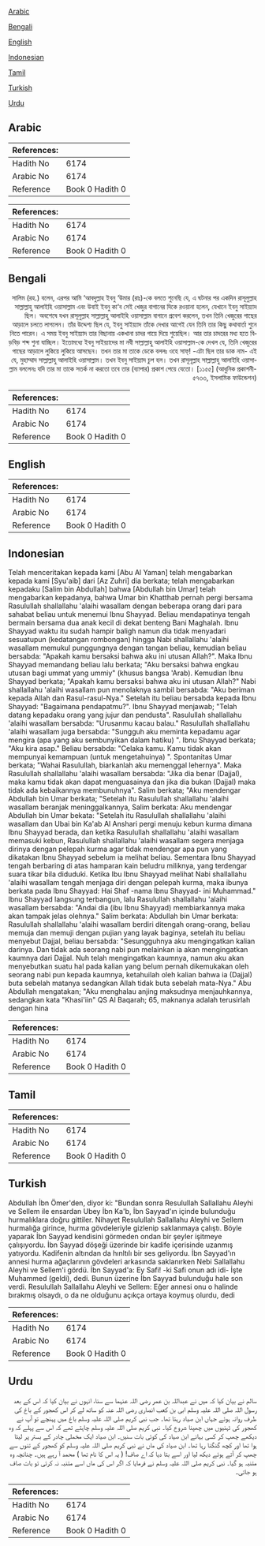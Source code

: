 [Arabic](#arabic)

[Bengali](#bengali)

[English](#english)

[Indonesian](#indonesian)

[Tamil](#tamil)

[Turkish](#turkish)

[Urdu](#urdu)

## Arabic


<div dir="rtl" lang="ar" style={{fontSize:'larger',backgroundColor:'#f8f9fa',padding:20}}>

</div>
<div style={{backgroundColor:'#f8f9fa',padding:20, marginBottom: 10}}><table> <thead> <tr> <th>References:</th> <th></th> </tr> </thead> <tbody><tr><td>Hadith No</td><td>6174</td></tr><tr><td>Arabic No</td><td>6174</td></tr><tr><td>Reference</td><td>Book 0 Hadith 0</td></tr></tbody></table></div>


<div dir="rtl" lang="ar" style={{fontSize:'larger',backgroundColor:'#f8f9fa',padding:20}}>

</div>
<div style={{backgroundColor:'#f8f9fa',padding:20, marginBottom: 10}}><table> <thead> <tr> <th>References:</th> <th></th> </tr> </thead> <tbody><tr><td>Hadith No</td><td>6174</td></tr><tr><td>Arabic No</td><td>6174</td></tr><tr><td>Reference</td><td>Book 0 Hadith 0</td></tr></tbody></table></div>

## Bengali


<div dir="rtl" lang="bn" style={{fontSize:'larger',backgroundColor:'#f8f9fa',padding:20}}>
সালিম (রহ.) বলেন, এরপর আমি ‘আবদুল্লাহ ইবনু ‘উমার (রাঃ)-কে বলতে শুনেছি যে, এ ঘটনার পর একদিন রাসূলুল্লাহ সাল্লাল্লাহু আলাইহি ওয়াসাল্লাম এবং উবাই ইবনু কা‘ব সেই খেজুর বাগানের দিকে রওয়ানা হলেন, যেখানে ইবনু সাইয়্যাদ ছিল। অবশেষে যখন রাসূলুল্লাহ সাল্লাল্লাহু আলাইহি ওয়াসাল্লাম বাগানে প্রবেশ করলেন, তখন তিনি খেজুরের গাছের আড়ালে চলতে লাগলেন। তাঁর উদ্দেশ্য ছিল যে, ইবনু সাইয়্যাদ তাঁকে দেখার আগেই যেন তিনি তার কিছু কথাবার্তা শুনে নিতে পারেন। এ সময় ইবনু সাইয়্যাদ তার বিছানায় একখানা চাদর গায়ে দিয়ে শুয়েছিল। আর তার চাদরের মধ্য হতে বিড়বিড় শব্দ শুনা যাচ্ছিল। ইতোমধ্যে ইবনু সাইয়্যাদের মা নবী সাল্লাল্লাহু আলাইহি ওয়াসাল্লাম-কে দেখল যে, তিনি খেজুরের গাছের আড়ালে লুকিয়ে লুকিয়ে আসছেন। তখন তার মা তাকে ডেকে বললঃ ওহে সাফ্! -এটা ছিল তার ডাক নাম- এই যে, মুহাম্মাদ সাল্লাল্লাহু আলাইহি ওয়াসাল্লাম। তখন ইবনু সাইয়্যাদ চুপ হল। তখন রাসূলূল্লাহ সাল্লাল্লাহু আলাইহি ওয়াসাল্লাম বললেনঃ যদি তার মা তাকে সতর্ক না করতো তবে তার (ব্যাপার) প্রকাশ পেয়ে যেতো। [১১৫৫] (আধুনিক প্রকাশনী- ৫৭৩৩, ইসলামিক ফাউন্ডেশন)
</div>
<div style={{backgroundColor:'#f8f9fa',padding:20, marginBottom: 10}}><table> <thead> <tr> <th>References:</th> <th></th> </tr> </thead> <tbody><tr><td>Hadith No</td><td>6174</td></tr><tr><td>Arabic No</td><td>6174</td></tr><tr><td>Reference</td><td>Book 0 Hadith 0</td></tr></tbody></table></div>

## English


<div dir="ltr" lang="en" style={{fontSize:'larger',backgroundColor:'#f8f9fa',padding:20}}>

</div>
<div style={{backgroundColor:'#f8f9fa',padding:20, marginBottom: 10}}><table> <thead> <tr> <th>References:</th> <th></th> </tr> </thead> <tbody><tr><td>Hadith No</td><td>6174</td></tr><tr><td>Arabic No</td><td>6174</td></tr><tr><td>Reference</td><td>Book 0 Hadith 0</td></tr></tbody></table></div>

## Indonesian


<div dir="ltr" lang="id" style={{fontSize:'larger',backgroundColor:'#f8f9fa',padding:20}}>
Telah menceritakan kepada kami [Abu Al Yaman] telah mengabarkan kepada kami [Syu'aib] dari [Az Zuhri] dia berkata; telah mengabarkan kepadaku [Salim bin Abdullah] bahwa [Abdullah bin Umar] telah mengabarkan kepadanya, bahwa Umar bin Khatthab pernah pergi bersama Rasulullah shallallahu 'alaihi wasallam dengan beberapa orang dari para sahabat beliau untuk menemui Ibnu Shayyad. Beliau mendapatinya tengah bermain bersama dua anak kecil di dekat benteng Bani Maghalah. Ibnu Shayyad waktu itu sudah hampir baligh namun dia tidak menyadari sesuatupun (kedatangan rombongan) hingga Nabi shallallahu 'alaihi wasallam memukul punggungnya dengan tangan beliau, kemudian beliau bersabda: "Apakah kamu bersaksi bahwa aku ini utusan Allah?". Maka Ibnu Shayyad memandang beliau lalu berkata; "Aku bersaksi bahwa engkau utusan bagi ummat yang ummiy" (khusus bangsa 'Arab). Kemudian Ibnu Shayyad berkata; "Apakah kamu bersaksi bahwa aku ini utusan Allah?" Nabi shallallahu 'alaihi wasallam pun menolaknya sambil bersabda: "Aku beriman kepada Allah dan Rasul-rasul-Nya." Setelah itu beliau bersabda kepada Ibnu Shayyad: "Bagaimana pendapatmu?". Ibnu Shayyad menjawab; "Telah datang kepadaku orang yang jujur dan pendusta". Rasulullah shallallahu 'alaihi wasallam bersabda: "Urusanmu kacau balau." Rasulullah shallallahu 'alaihi wasallam juga bersabda: "Sungguh aku meminta kepadamu agar mengira (apa yang aku sembunyikan dalam hatiku) ". Ibnu Shayyad berkata; "Aku kira asap." Beliau bersabda: "Celaka kamu. Kamu tidak akan mempunyai kemampuan (untuk mengetahuinya) ". Spontanitas Umar berkata; "Wahai Rasulullah, biarkanlah aku memenggal lehernya". Maka Rasulullah shallallahu 'alaihi wasallam bersabda: "Jika dia benar (Dajjal), maka kamu tidak akan dapat menguasainya dan jika dia bukan (Dajjal) maka tidak ada kebaikannya membunuhnya". Salim berkata; "Aku mendengar Abdullah bin Umar berkata; "Setelah itu Rasulullah shallallahu 'alaihi wasallam beranjak meninggalkannya, Salim berkata: Aku mendengar Abdullah bin Umar bekata: "Setelah itu Rasulullah shallallahu 'alaihi wasallam dan Ubai bin Ka'ab Al Anshari pergi menuju kebun kurma dimana Ibnu Shayyad berada, dan ketika Rasulullah shallallahu 'alaihi wasallam memasuki kebun, Rasulullah shallallahu 'alaihi wasallam segera menjaga dirinya dengan pelepah kurma agar tidak mendengar apa pun yang dikatakan Ibnu Shayyad sebelum ia melihat beliau. Sementara Ibnu Shayyad tengah berbaring di atas hamparan kain beludru miliknya, yang terdengar suara tikar bila diduduki. Ketika Ibu Ibnu Shayyad melihat Nabi shallallahu 'alaihi wasallam tengah menjaga diri dengan pelepah kurma, maka ibunya berkata pada Ibnu Shayyad: Hai Shaf -nama Ibnu Shayyad- ini Muhammad." Ibnu Shayyad langsung terbangun, lalu Rasulullah shallallahu 'alaihi wasallam bersabda: "Andai dia (ibu Ibnu Shayyad) membiarkannya maka akan tampak jelas olehnya." Salim berkata: Abdullah bin Umar berkata: Rasulullah shallallahu 'alaihi wasallam berdiri ditengah orang-orang, beliau memuja dan memuji dengan pujian yang layak baginya, setelah itu beliau menyebut Dajjal, beliau bersabda: "Sesungguhnya aku mengingatkan kalian darinya. Dan tidak ada seorang nabi pun melainkan ia akan mengingatkan kaumnya dari Dajjal. Nuh telah mengingatkan kaumnya, namun aku akan menyebutkan suatu hal pada kalian yang belum pernah dikemukakan oleh seorang nabi pun kepada kaumnya, ketahuilah oleh kalian bahwa ia (Dajjal) buta sebelah matanya sedangkan Allah tidak buta sebelah mata-Nya." Abu Abdullah mengatakan; "Aku menghalau anjing maksudnya menjauhkannya, sedangkan kata "Khasi'iin" QS Al Baqarah; 65, maknanya adalah terusirlah dengan hina
</div>
<div style={{backgroundColor:'#f8f9fa',padding:20, marginBottom: 10}}><table> <thead> <tr> <th>References:</th> <th></th> </tr> </thead> <tbody><tr><td>Hadith No</td><td>6174</td></tr><tr><td>Arabic No</td><td>6174</td></tr><tr><td>Reference</td><td>Book 0 Hadith 0</td></tr></tbody></table></div>

## Tamil


<div dir="ltr" lang="ta" style={{fontSize:'larger',backgroundColor:'#f8f9fa',padding:20}}>

</div>
<div style={{backgroundColor:'#f8f9fa',padding:20, marginBottom: 10}}><table> <thead> <tr> <th>References:</th> <th></th> </tr> </thead> <tbody><tr><td>Hadith No</td><td>6174</td></tr><tr><td>Arabic No</td><td>6174</td></tr><tr><td>Reference</td><td>Book 0 Hadith 0</td></tr></tbody></table></div>

## Turkish


<div dir="ltr" lang="tr" style={{fontSize:'larger',backgroundColor:'#f8f9fa',padding:20}}>
Abdullah İbn Ömer'den, diyor ki: "Bundan sonra Resulullah Sallallahu Aleyhi ve Sellem ile ensardan Ubey İbn Ka'b, İbn Sayyad'ın içinde bulunduğu hurmalıklara doğru gittiler. Nihayet Resulullah Sallallahu Aleyhi ve Sellem hurmalığa girince, hurma gövdeleriyle gizlenip saklanmaya çalıştı. Böyle yaparak İbn Sayyad kendisini görmeden ondan bir şeyler işitmeye çalışıyordu. İbn Sayyad döşeği üzerinde bir kadife içerisinde uzanmış yatıyordu. Kadifenin altından da hınltılı bir ses geliyordu. İbn Sayyad'ın annesi hurma ağaçlarının gövdeleri arkasında saklanırken Nebi Sallallahu Aleyhi ve Sellem'i gördü. İbn Sayyad'a: Ey Safi! -ki Safi onun adı idi- İşte Muhammed (geldi), dedi. Bunun üzerine İbn Sayyad bulunduğu hale son verdi. Resulullah Sallallahu Aleyhi ve Sellem: Eğer annesi onu o halinde bırakmış olsaydı, o da ne olduğunu açıkça ortaya koymuş olurdu, dedi
</div>
<div style={{backgroundColor:'#f8f9fa',padding:20, marginBottom: 10}}><table> <thead> <tr> <th>References:</th> <th></th> </tr> </thead> <tbody><tr><td>Hadith No</td><td>6174</td></tr><tr><td>Arabic No</td><td>6174</td></tr><tr><td>Reference</td><td>Book 0 Hadith 0</td></tr></tbody></table></div>

## Urdu


<div dir="rtl" lang="ur" style={{fontSize:'larger',backgroundColor:'#f8f9fa',padding:20}}>
سالم نے بیان کیا کہ میں نے عبداللہ بن عمر رضی اللہ عنہما سے سنا، انہوں نے بیان کیا کہ اس کے بعد رسول اللہ صلی اللہ علیہ وسلم ابی بن کعب انصاری رضی اللہ عنہ کو ساتھ لے کر اس کھجور کے باغ کی طرف روانہ ہوئے جہاں ابن صیاد رہتا تھا۔ جب نبی کریم صلی اللہ علیہ وسلم باغ میں پہنچے تو آپ نے کھجور کی ٹہنیوں میں چھپنا شروع کیا۔ نبی کریم صلی اللہ علیہ وسلم چاہتے تھے کہ اس سے پہلے کہ وہ دیکھے چھپ کر کسی بہانے ابن صیاد کی کوئی بات سنیں۔ ابن صیاد ایک مخملی چادر کے بستر پر لیٹا ہوا تھا اور کچھ گنگنا رہا تھا۔ ابن صیاد کی ماں نے نبی کریم صلی اللہ علیہ وسلم کو کھجور کے تنوں سے چھپ کر آتے ہوئے دیکھ لیا اور اسے بتا دیا کہ اے صاف! ( یہ اس کا نام تھا ) محمد آ رہے ہیں۔ چنانچہ وہ متنبہ ہو گیا۔ نبی کریم صلی اللہ علیہ وسلم نے فرمایا کہ اگر اس کی ماں اسے متنبہ نہ کرتی تو بات صاف ہو جاتی۔
</div>
<div style={{backgroundColor:'#f8f9fa',padding:20, marginBottom: 10}}><table> <thead> <tr> <th>References:</th> <th></th> </tr> </thead> <tbody><tr><td>Hadith No</td><td>6174</td></tr><tr><td>Arabic No</td><td>6174</td></tr><tr><td>Reference</td><td>Book 0 Hadith 0</td></tr></tbody></table></div>
